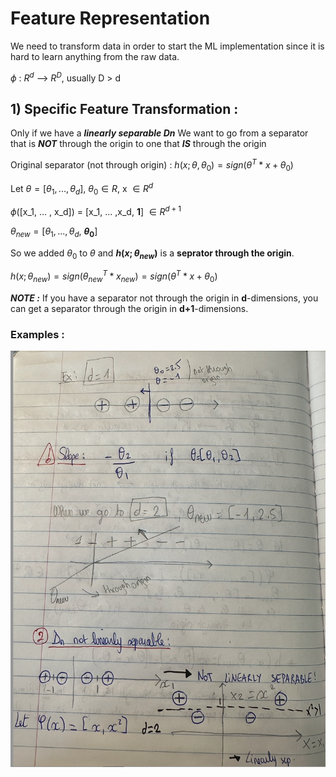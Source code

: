 # Feature Representation 

We need to transform data in order to start the ML implementation since it is hard to learn anything from the raw data.

$\phi$ : $R^d$ --> $R^D$, usually D > d 

## 1) Specific Feature Transformation : 

Only if we have a ***linearly separable Dn***
We want to go from a separator that is ***NOT*** through the origin to one that ***IS*** through the origin

Original separator (not through origin) : $h(x;\theta,\theta_0) = sign(\theta^{T}*x + \theta_0)$ 

Let $\theta = [\theta_1, ..., \theta_d]$, $\theta_0 \in R$, x $\in R^d$

$\phi$([x_1, ... , x_d]) = [x_1, ... ,x_d, **1**] $\in R^{d+1}$

$\theta_{new} = [\theta_1, ..., \theta_d$, **$\theta_0$**]

So we added $\theta_0$ to $\theta$ and **$h(x;\theta_{new})$** is a **seprator through the origin**.

$h(x;\theta_{new}) = sign(\theta_{new}^{T}*x_{new}) = sign(\theta^{T}*x + \theta_0)$ 

***NOTE :*** If you have a separator not through the origin in **d**-dimensions, you can get a separator through the origin in **d+1**-dimensions.

### Examples : 
![Examples](Examples.png)
